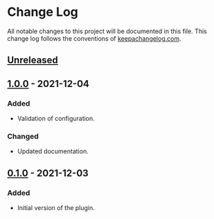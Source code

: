 # Change Log
All notable changes to this project will be documented in this file. This change log follows the conventions of [keepachangelog.com](http://keepachangelog.com/).

## [Unreleased]

## [1.0.0] - 2021-12-04
### Added
- Validation of configuration.
### Changed
- Updated documentation.

## [0.1.0] - 2021-12-03
### Added
- Initial version of the plugin.

[Unreleased]: https://github.com/ljpengelen/lein-hash-assets/compare/v1.0.0...HEAD
[1.0.0]: https://github.com/ljpengelen/lein-hash-assets/compare/v0.1.0...v1.0.0
[0.1.0]: https://github.com/ljpengelen/lein-hash-assets/releases/tag/v0.1.0
